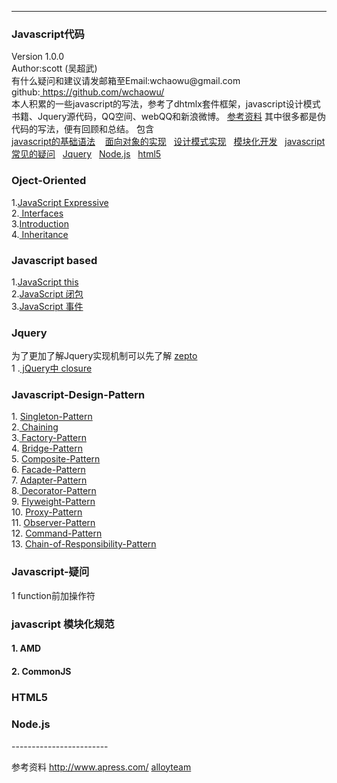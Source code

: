 --------------------------------------------------------------------------------
  <h3>Javascript代码</h3>
  Version 1.0.0 <br/>
  Author:scott (吴超武) <br />
  有什么疑问和建议请发邮箱至Email:wchaowu@gmail.com <br />
  github:<a href="https://github.com/wchaowu/Javascript-Design-Patterns"> https://github.com/wchaowu/</a><br />
本人积累的一些javascript的写法，参考了dhtmlx套件框架，javascript设计模式书籍、Jquery源代码，QQ空间、webQQ和新浪微博。
<a href="#referenceData">参考资料</a> 其中很多都是伪代码的写法，便有回顾和总结。
包含 <br />
<a href="#javascript-based" >javascript的基础语法</a> &nbsp;&nbsp;
<a href="#oject-oriented">面向对象的实现</a>&nbsp;&nbsp;
<a href="#javascript-design-pattern">设计模式实现</a>&nbsp;&nbsp;
<a href="#-javascript-%E6%A8%A1%E5%9D%97%E5%8C%96%E8%A7%84%E8%8C%83">模块化开发</a>&nbsp;&nbsp;
 <a href="#Question">javascript常见的疑问</a>&nbsp;&nbsp;
<a href="#Jquery">Jquery</a>&nbsp;&nbsp;
 <a href="#NodeJs">Node.js</a>&nbsp;&nbsp;
 <a href="#html5nodejs"> html5</a>&nbsp;&nbsp;
 <br/>
<h3 name="OjectOriented">Oject-Oriented</h3>
1.<a href="https://github.com/wchaowu/javascript-code/tree/master/object-oriented/Expressive-JavaScript">JavaScript Expressive </a> <br />
2.<a href="https://github.com/wchaowu/javascript-code/tree/master/object-oriented/Interfaces"> Interfaces </a> <br />
3.<a href="https://github.com/wchaowu/javascript-code/tree/master/object-oriented/Introduction">Introduction</a> <br />
4.<a href="https://github.com/wchaowu/javascript-code/tree/master/object-oriented/Inheritance"> Inheritance </a> <br />
<h3 name="javascriptBase">Javascript based</h3>
1.<a href="https://github.com/wchaowu/javascript-code/tree/master/javascript-based/this">JavaScript this </a> <br />
2.<a href="https://github.com/wchaowu/javascript-code/tree/master/javascript-based/closure">JavaScript 闭包</a> <br />
3.<a href="https://github.com/wchaowu/javascript-code/tree/master/javascript-based/event">JavaScript 事件</a> <br />
<h3>Jquery</h3>
为了更加了解Jquery实现机制可以先了解
 <a href="https://github.com/madrobby/zepto#readme">zepto</a>
<br />
1 .<a href="https://github.com/wchaowu/javascript-code/blob/master/jquery/1_closure.js">
 jQuery中 closure
 </a>
<h3 name="JavascriptDesign">Javascript-Design-Pattern</h3>
1.
<a href="https://github.com/wchaowu/javascript-code/tree/master/JavaScript-Design-Patterns/The-Singleton-Pattern">
 Singleton-Pattern
 </a>
 <br />
2.<a href="https://github.com/wchaowu/javascript-code/tree/master/JavaScript-Design-Patterns/Chaining">
 Chaining
 </a>
 <br />
3.<a href="https://github.com/wchaowu/javascript-code/tree/master/JavaScript-Design-Patterns/The-Factory-Pattern">
Factory-Pattern
 </a>
<br />
4.
<a href="https://github.com/wchaowu/javascript-code/tree/master/JavaScript-Design-Patterns/The-Bridge-Pattern">
 Bridge-Pattern
 </a>
<br />
5.
 <a href="https://github.com/wchaowu/javascript-code/tree/master/JavaScript-Design-Patterns/The-Bridge-Pattern">
Composite-Pattern
</a>
 <br />
6.
<a href="https://github.com/wchaowu/javascript-code/tree/master/JavaScript-Design-Patterns/The-Facade-Pattern">
 Facade-Pattern
  </a>
<br />
7.
 <a href="https://github.com/wchaowu/javascript-code/tree/master/JavaScript-Design-Patterns/The-Adapter-Pattern">
Adapter-Pattern
 </a>
<br />
8.<a href="https://github.com/wchaowu/javascript-code/tree/master/JavaScript-Design-Patterns/The-Decorator-Pattern">
 Decorator-Pattern
</a>
<br />
9.
<a href="https://github.com/wchaowu/javascript-code/tree/master/JavaScript-Design-Patterns/The-Flyweight-Pattern">
 Flyweight-Pattern
 </a>
 <br />
10.
<a href="https://github.com/wchaowu/javascript-code/tree/master/JavaScript-Design-Patterns/The-Proxy-Pattern">
 Proxy-Pattern
  </a>
  <br />
11.
<a href="https://github.com/wchaowu/javascript-code/tree/master/JavaScript-Design-Patterns/The-Observer-Pattern">
Observer-Pattern
</a>
<br />
12.
<a href="https://github.com/wchaowu/javascript-code/tree/master/JavaScript-Design-Patterns/The-Command-Pattern">
 Command-Pattern
  </a>
  <br />
13.
<a href="https://github.com/wchaowu/javascript-code/tree/master/JavaScript-Design-Patterns/The-Chain-of-Responsibility-Pattern">
 Chain-of-Responsibility-Pattern
 </a>

 <br />

<h3 name="Question">Javascript-疑问</h3>
1 function前加操作符

<h3 name="Module"> javascript 模块化规范</h3>
 <h4>1. AMD</h4>
 <h4>2. CommonJS</h4>
<h3 name="html5">HTML5<h5>
<h3 name="NodeJs">Node.js</h3>
------------------------

参考资料
 <a href="http://www.apress.com/" name="referenceData">http://www.apress.com/</a>
 <a href="http://www.alloyteam.com">alloyteam</a>

